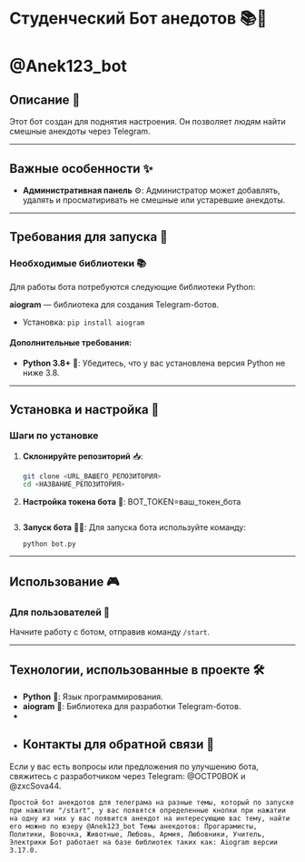 # Студенческий Бот анедотов 📚👥
# @Anek123_bot
## Описание 📝
Этот бот создан для поднятия настроения. Он позволяет людям найти смешные анекдоты через Telegram.

---

## Важные особенности ✨
- **Административная панель** ⚙️: Администратор может добавлять, удалять и просматиривать не смешные или устаревшие анекдоты.

---

## Требования для запуска 🚀
 
### Необходимые библиотеки 📚
Для работы бота потребуются следующие библиотеки Python:

 **aiogram** — библиотека для создания Telegram-ботов.  
  - Установка: `pip install aiogram`

#### Дополнительные требования:
- **Python 3.8+** 🐍: Убедитесь, что у вас установлена версия Python не ниже 3.8.

---

## Установка и настройка 🔧

### Шаги по установке

1. **Склонируйте репозиторий** 📥:
   ```bash
   git clone <URL_ВАШЕГО_РЕПОЗИТОРИЯ>
   cd <НАЗВАНИЕ_РЕПОЗИТОРИЯ>
   ```
2. **Настройка токена бота** 🔑:
   BOT_TOKEN=ваш_токен_бота
   ```

3. **Запуск бота** 🏃‍♂️:
   Для запуска бота используйте команду:
   ```/start
   python bot.py
   ```
---

## Использование 🎮

### Для пользователей 👤
 Начните работу с ботом, отправив команду `/start`.

---
## Технологии, использованные в проекте 🛠️

- **Python** 🐍: Язык программирования.
- **aiogram** 🤖: Библиотека для разработки Telegram-ботов.
- 
- ## Контакты для обратной связи 📩
Если у вас есть вопросы или предложения по улучшению бота, свяжитесь с разработчиком через Telegram: @OCTP0BOK и @zxcSova44.



    Простой бот анекдотов для телеграма на разные темы, который по запуске при нажатии "/start", у вас появятся определенные кнопки при нажатии на одну из них у вас появится анекдот на интересующию вас тему, найти его можно по юзеру @Anek123_bot Темы анекдотов: Прогарамисты, Политики, Вовочка, Животные, Любовь, Армия, Любовники, Учитель, Электрики Бот работает на базе библиотек таких как: Aiogram версии 3.17.0.
